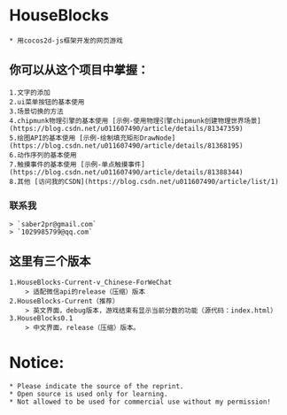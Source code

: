 # HouseBlocks
	* 用cocos2d-js框架开发的网页游戏
## 你可以从这个项目中掌握：
	1.文字的添加
	2.ui菜单按钮的基本使用
	3.场景切换的方法
	4.chipmunk物理引擎的基本使用 [示例-使用物理引擎chipmunk创建物理世界场景](https://blog.csdn.net/u011607490/article/details/81347359)
	5.绘图API的基本使用 [示例-绘制填充矩形DrawNode](https://blog.csdn.net/u011607490/article/details/81368195)
	6.动作序列的基本使用
	7.触摸事件的基本使用 [示例-单点触摸事件](https://blog.csdn.net/u011607490/article/details/81388344)
	8.其他 [访问我的CSDN](https://blog.csdn.net/u011607490/article/list/1)
### 联系我
	> `saber2pr@gmail.com`
	> `1029985799@qq.com`
## 这里有三个版本
	1.HouseBlocks-Current-v_Chinese-ForWeChat
   		> 适配微信api的release（压缩）版本
	2.HouseBlocks-Current（推荐）
		> 英文界面，debug版本，游戏结束有显示当前分数的功能（源代码：index.html）
	3.HouseBlocks0.1
		> 中文界面，release（压缩）版本。
# Notice:
	* Please indicate the source of the reprint.
	* Open source is used only for learning.
	* Not allowed to be used for commercial use without my permission!
